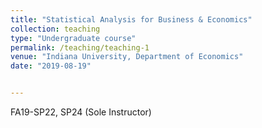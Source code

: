 ```yaml
---
title: "Statistical Analysis for Business & Economics"
collection: teaching
type: "Undergraduate course"
permalink: /teaching/teaching-1
venue: "Indiana University, Department of Economics"
date: "2019-08-19"


---
```


FA19-SP22, SP24 (Sole Instructor)
